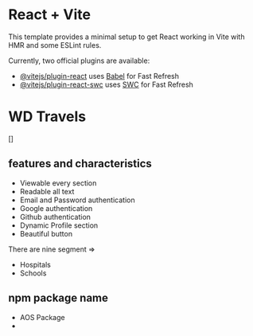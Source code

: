 # React + Vite

This template provides a minimal setup to get React working in Vite with HMR and some ESLint rules.

Currently, two official plugins are available:

- [@vitejs/plugin-react](https://github.com/vitejs/vite-plugin-react/blob/main/packages/plugin-react/README.md) uses [Babel](https://babeljs.io/) for Fast Refresh
- [@vitejs/plugin-react-swc](https://github.com/vitejs/vite-plugin-react-swc) uses [SWC](https://swc.rs/) for Fast Refresh



# WD Travels

[]

## features and characteristics 
 - Viewable every section
 - Readable all text
 - Email and Password authentication 
 - Google authentication 
 - Github authentication 
 - Dynamic Profile section
 - Beautiful button

 There are nine segment => 
 - Hospitals
 - Schools




 ## npm package name
 - AOS Package
 - 
